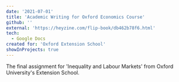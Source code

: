 ```yaml
---
date: '2021-07-01'
title: 'Academic Writing for Oxford Economics Course'
github: ''
external: 'https://heyzine.com/flip-book/db462b78f6.html'
tech:
  - Google Docs
created for: 'Oxford Extension School'
showInProjects: true
---
```

The final assignment for 'Inequality and Labour Markets' from Oxford University's Extension School.
